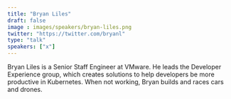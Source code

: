 ```yaml
---
title: "Bryan Liles"
draft: false
image : images/speakers/bryan-liles.png
twitter: "https://twitter.com/bryanl"
type: "talk"
speakers: ["x"]
---
```


Bryan Liles is a Senior Staff Engineer at VMware. He leads the Developer Experience group, which creates solutions to help developers be more productive in Kubernetes. When not working, Bryan builds and races cars and drones.